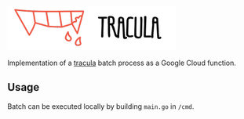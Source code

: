 ![logo](logo/tracula.png)

Implementation of a [tracula](https://github.com/J-Leg/tracula) batch process as a Google Cloud function. 


## Usage  
Batch can be executed locally by building `main.go` in `/cmd`.
